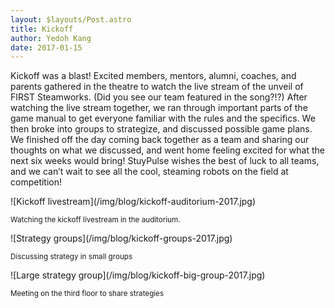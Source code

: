 ```yaml
---
layout: $layouts/Post.astro
title: Kickoff
author: Yedoh Kang
date: 2017-01-15
---
```

Kickoff was a blast! Excited members, mentors, alumni, coaches, and parents gathered in the theatre to watch the live stream of the unveil of FIRST Steamworks. (Did you see our team featured in the song?!?) After watching the live stream together, we ran through important parts of the game manual to get everyone familiar with the rules and the specifics. We then broke into groups to strategize, and discussed possible game plans. We finished off the day coming back together as a team and sharing our thoughts on what we discussed, and went home feeling excited for what the next six weeks would bring! StuyPulse wishes the best of luck to all teams, and we can’t wait to see all the cool, steaming robots on the field at competition!
<!-- more -->

<div class="text-center" markdown="1">
![Kickoff livestream](/img/blog/kickoff-auditorium-2017.jpg)

<small>Watching the kickoff livestream in the auditorium.</small>
</div>

<div class="text-center" markdown="1">
![Strategy groups](/img/blog/kickoff-groups-2017.jpg)

<small>Discussing strategy in small groups</small>
</div>

<div class="text-center" markdown="1">
![Large strategy group](/img/blog/kickoff-big-group-2017.jpg)

<small>Meeting on the third floor to share strategies</small>
</div>
